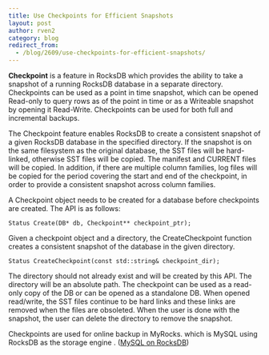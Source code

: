 ```yaml
---
title: Use Checkpoints for Efficient Snapshots
layout: post
author: rven2
category: blog
redirect_from:
  - /blog/2609/use-checkpoints-for-efficient-snapshots/
---
```


**Checkpoint** is a feature in RocksDB which provides the ability to take a snapshot of a running RocksDB database in a separate directory. Checkpoints can be used as a point in time snapshot, which can be opened Read-only to query rows as of the point in time or as a Writeable snapshot by opening it Read-Write. Checkpoints can be used for both full and incremental backups.




The Checkpoint feature enables RocksDB to create a consistent snapshot of a given RocksDB database in the specified directory. If the snapshot is on the same filesystem as the original database, the SST files will be hard-linked, otherwise SST files will be copied. The manifest and CURRENT files will be copied. In addition, if there are multiple column families, log files will be copied for the period covering the start and end of the checkpoint, in order to provide a consistent snapshot across column families.




A Checkpoint object needs to be created for a database before checkpoints are created. The API is as follows:




`Status Create(DB* db, Checkpoint** checkpoint_ptr);`




Given a checkpoint object and a directory, the CreateCheckpoint function creates a consistent snapshot of the database in the given directory.




`Status CreateCheckpoint(const std::string& checkpoint_dir);`




The directory should not already exist and will be created by this API. The directory will be an absolute path. The checkpoint can be used as a ​read-only copy of the DB or can be opened as a standalone DB. When opened read/write, the SST files continue to be hard links and these links are removed when the files are obsoleted. When the user is done with the snapshot, the user can delete the directory to remove the snapshot.




Checkpoints are used for online backup in ​MyRocks. which is MySQL using RocksDB as the storage engine . ([MySQL on RocksDB](https://github.com/facebook/mysql-5.6)) ​
